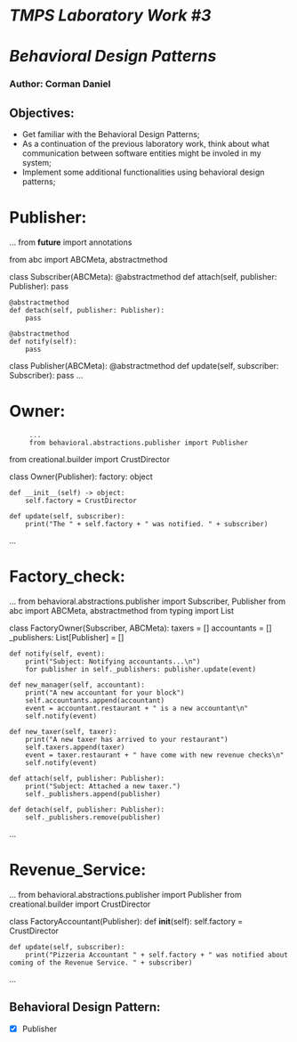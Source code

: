 # ***TMPS Laboratory Work #3***
# ***Behavioral Design Patterns***

### Author: Corman Daniel

## Objectives:

* Get familiar with the Behavioral Design Patterns;
* As a continuation of the previous laboratory work, think about what communication between software entities might be involed in my system;
* Implement some additional functionalities using behavioral design patterns;
# Publisher:
...
from __future__ import annotations

from abc import ABCMeta, abstractmethod


class Subscriber(ABCMeta):
    @abstractmethod
    def attach(self, publisher: Publisher):
        pass

    @abstractmethod
    def detach(self, publisher: Publisher):
        pass

    @abstractmethod
    def notify(self):
        pass


class Publisher(ABCMeta):
    @abstractmethod
    def update(self, subscriber: Subscriber):
        pass
        ...
        
# Owner:
         ...
         from behavioral.abstractions.publisher import Publisher
from creational.builder import CrustDirector


class Owner(Publisher):
    factory: object

    def __init__(self) -> object:
        self.factory = CrustDirector

    def update(self, subscriber):
        print("The " + self.factory + " was notified. " + subscriber)
...
# Factory_check:
...
from behavioral.abstractions.publisher import Subscriber, Publisher
from abc import ABCMeta, abstractmethod
from typing import List


class FactoryOwner(Subscriber, ABCMeta):
    taxers = []
    accountants = []
    _publishers: List[Publisher] = []



    def notify(self, event):
        print("Subject: Notifying accountants...\n")
        for publisher in self._publishers: publisher.update(event)

    def new_manager(self, accountant):
        print("A new accountant for your block")
        self.accountants.append(accountant)
        event = accountant.restaurant + " is a new accountant\n"
        self.notify(event)

    def new_taxer(self, taxer):
        print("A new taxer has arrived to your restaurant")
        self.taxers.append(taxer)
        event = taxer.restaurant + " have come with new revenue checks\n"
        self.notify(event)

    def attach(self, publisher: Publisher):
        print("Subject: Attached a new taxer.")
        self._publishers.append(publisher)

    def detach(self, publisher: Publisher):
        self._publishers.remove(publisher)


...
# Revenue_Service:
...
from behavioral.abstractions.publisher import Publisher
from creational.builder import CrustDirector


class FactoryAccountant(Publisher):
    def __init__(self):
        self.factory = CrustDirector

    def update(self, subscriber):
        print("Pizzeria Accountant " + self.factory + " was notified about coming of the Revenue Service. " + subscriber)



...
## Behavioral Design Pattern:
 - [x] Publisher